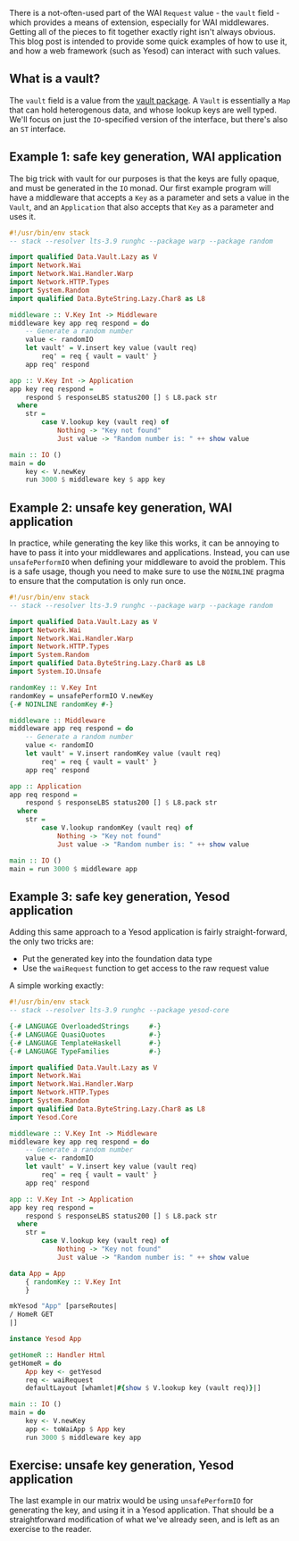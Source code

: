 There is a not-often-used part of the WAI `Request` value - the `vault` field -
which provides a means of extension, especially for WAI middlewares. Getting
all of the pieces to fit together exactly right isn't always obvious. This blog
post is intended to provide some quick examples of how to use it, and how a web
framework (such as Yesod) can interact with such values.

## What is a vault?

The `vault` field is a value from the [vault
package](http://www.stackage.org/package/vault). A `Vault` is essentially a
`Map` that can hold heterogenous data, and whose lookup keys are well typed.
We'll focus on just the `IO`-specified version of the interface, but there's
also an `ST` interface.

## Example 1: safe key generation, WAI application

The big trick with vault for our purposes is that the keys are fully opaque,
and must be generated in the `IO` monad. Our first example program will have a
middleware that accepts a `Key` as a parameter and sets a value in the `Vault`,
and an `Application` that also accepts that `Key` as a parameter and uses it.

```haskell
#!/usr/bin/env stack
-- stack --resolver lts-3.9 runghc --package warp --package random

import qualified Data.Vault.Lazy as V
import Network.Wai
import Network.Wai.Handler.Warp
import Network.HTTP.Types
import System.Random
import qualified Data.ByteString.Lazy.Char8 as L8

middleware :: V.Key Int -> Middleware
middleware key app req respond = do
    -- Generate a random number
    value <- randomIO
    let vault' = V.insert key value (vault req)
        req' = req { vault = vault' }
    app req' respond

app :: V.Key Int -> Application
app key req respond =
    respond $ responseLBS status200 [] $ L8.pack str
  where
    str =
        case V.lookup key (vault req) of
            Nothing -> "Key not found"
            Just value -> "Random number is: " ++ show value

main :: IO ()
main = do
    key <- V.newKey
    run 3000 $ middleware key $ app key
```

## Example 2: unsafe key generation, WAI application

In practice, while generating the key like this works, it can be annoying to
have to pass it into your middlewares and applications. Instead, you can use
`unsafePerformIO` when defining your middleware to avoid the problem. This is a
safe usage, though you need to make sure to use the `NOINLINE` pragma to
ensure that the computation is only run once.

```haskell
#!/usr/bin/env stack
-- stack --resolver lts-3.9 runghc --package warp --package random

import qualified Data.Vault.Lazy as V
import Network.Wai
import Network.Wai.Handler.Warp
import Network.HTTP.Types
import System.Random
import qualified Data.ByteString.Lazy.Char8 as L8
import System.IO.Unsafe

randomKey :: V.Key Int
randomKey = unsafePerformIO V.newKey
{-# NOINLINE randomKey #-}

middleware :: Middleware
middleware app req respond = do
    -- Generate a random number
    value <- randomIO
    let vault' = V.insert randomKey value (vault req)
        req' = req { vault = vault' }
    app req' respond

app :: Application
app req respond =
    respond $ responseLBS status200 [] $ L8.pack str
  where
    str =
        case V.lookup randomKey (vault req) of
            Nothing -> "Key not found"
            Just value -> "Random number is: " ++ show value

main :: IO ()
main = run 3000 $ middleware app
```
## Example 3: safe key generation, Yesod application

Adding this same approach to a Yesod application is fairly straight-forward, the only two tricks are:

* Put the generated key into the foundation data type
* Use the `waiRequest` function to get access to the raw request value

A simple working exactly:

```haskell
#!/usr/bin/env stack
-- stack --resolver lts-3.9 runghc --package yesod-core

{-# LANGUAGE OverloadedStrings     #-}
{-# LANGUAGE QuasiQuotes           #-}
{-# LANGUAGE TemplateHaskell       #-}
{-# LANGUAGE TypeFamilies          #-}

import qualified Data.Vault.Lazy as V
import Network.Wai
import Network.Wai.Handler.Warp
import Network.HTTP.Types
import System.Random
import qualified Data.ByteString.Lazy.Char8 as L8
import Yesod.Core

middleware :: V.Key Int -> Middleware
middleware key app req respond = do
    -- Generate a random number
    value <- randomIO
    let vault' = V.insert key value (vault req)
        req' = req { vault = vault' }
    app req' respond

app :: V.Key Int -> Application
app key req respond =
    respond $ responseLBS status200 [] $ L8.pack str
  where
    str =
        case V.lookup key (vault req) of
            Nothing -> "Key not found"
            Just value -> "Random number is: " ++ show value

data App = App
    { randomKey :: V.Key Int
    }

mkYesod "App" [parseRoutes|
/ HomeR GET
|]

instance Yesod App

getHomeR :: Handler Html
getHomeR = do
    App key <- getYesod
    req <- waiRequest
    defaultLayout [whamlet|#{show $ V.lookup key (vault req)}|]

main :: IO ()
main = do
    key <- V.newKey
    app <- toWaiApp $ App key
    run 3000 $ middleware key app
```

## Exercise: unsafe key generation, Yesod application

The last example in our matrix would be using `unsafePerformIO` for generating
the key, and using it in a Yesod application. That should be a straightforward
modification of what we've already seen, and is left as an exercise to the
reader.
